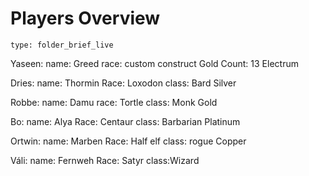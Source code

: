 # Players Overview
 
```ccard
type: folder_brief_live
```
 
Yaseen: 
name: Greed
race: custom construct
Gold Count: 13
Electrum


Dries:
name: Thormin
Race: Loxodon
class: Bard
Silver

Robbe: 
name: Damu
race: Tortle
class: Monk
Gold

Bo: 
name: Alya
Race: Centaur
class: Barbarian
Platinum

Ortwin:
name: Marben
Race: Half elf
class: rogue
Copper

Váli:
name: Fernweh
Race: Satyr
class:Wizard
